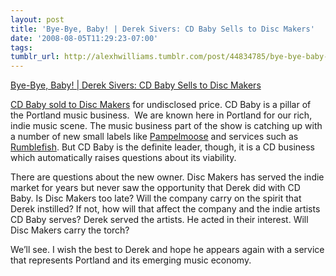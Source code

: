 ```yaml
---
layout: post
title: 'Bye-Bye, Baby! | Derek Sivers: CD Baby Sells to Disc Makers'
date: '2008-08-05T11:29:23-07:00'
tags: 
tumblr_url: http://alexhwilliams.tumblr.com/post/44834785/bye-bye-baby-derek-sivers-cd-baby-sells-to-disc
---
```

<a href="http://sivers.org/bye-bye-baby">Bye-Bye, Baby! | Derek Sivers: CD Baby Sells to Disc Makers</a><br/><p><a href="http://sivers.org/bye-bye-baby">CD Baby sold to Disc Makers</a> for undisclosed price. CD Baby is a pillar of the Portland music business.  We are known here in Portland for our rich, indie music scene. The music business part of the show is catching up with a number of new small labels like <a href="http://www.pampelmoose.com">Pampelmoose</a> and services such as <a href="http://www.rumblefish.com">Rumblefish</a>. But CD Baby is the definite leader, though, it is a CD business which automatically raises questions about its viability.</p>
<p>There are questions about the new owner. Disc Makers has served the indie market for years but never saw the opportunity that Derek did with CD Baby. Is Disc Makers too late? Will the company carry on the spirit that Derek instilled? If not, how will that affect the company and the indie artists CD Baby serves? Derek served the artists. He acted in their interest. Will Disc Makers carry the torch?</p>
<p>We&#8217;ll see. I wish the best to Derek and hope he appears again with a service that represents Portland and its emerging music economy.</p>

<p> </p>
